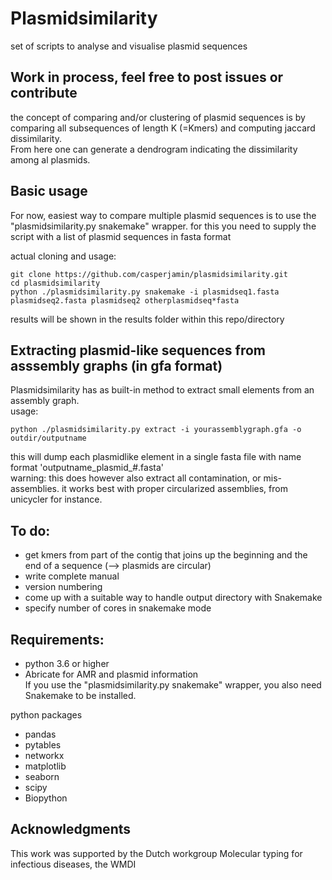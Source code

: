 # Plasmidsimilarity
set of scripts to analyse and visualise plasmid sequences

## Work in process, feel free to post issues or contribute 


the concept of comparing and/or clustering of plasmid sequences is by comparing all subsequences of length K (=Kmers) and computing jaccard dissimilarity.  
From here one can generate a dendrogram indicating the dissimilarity among al plasmids.  



## Basic usage

For now, easiest way to compare multiple plasmid sequences is to use the "plasmidsimilarity.py snakemake" wrapper. for this you need to supply the script with a list of plasmid sequences in fasta format

actual cloning and usage:   
```
git clone https://github.com/casperjamin/plasmidsimilarity.git
cd plasmidsimilarity
python ./plasmidsimilarity.py snakemake -i plasmidseq1.fasta plasmidseq2.fasta plasmidseq2 otherplasmidseq*fasta
```

results will be shown in the results folder within this repo/directory

## Extracting plasmid-like sequences from asssembly graphs (in gfa format)

Plasmidsimilarity has as built-in method to extract small elements from an assembly graph.  
usage:
```
python ./plasmidsimilarity.py extract -i yourassemblygraph.gfa -o outdir/outputname
```
this will dump each plasmidlike element in a single fasta file with name format 'outputname_plasmid_#.fasta'   
warning: this does however also extract all contamination, or mis-assemblies. it works best with proper circularized assemblies, from unicycler for instance.




## To do:  
* get kmers from part of the contig that joins up the beginning and the end of a sequence (--> plasmids are circular) 
* write complete manual
* version numbering
* come up with a suitable way to handle output directory with Snakemake
* specify number of cores in snakemake mode



## Requirements:  
* python 3.6 or higher  
* Abricate  for AMR and plasmid information  
If you use the "plasmidsimilarity.py snakemake"  wrapper, you also need Snakemake to be installed.  

python packages  
* pandas
* pytables  
* networkx      
* matplotlib
* seaborn 
* scipy  
* Biopython    




## Acknowledgments

This work was supported by the Dutch workgroup Molecular typing for infectious diseases, the WMDI
